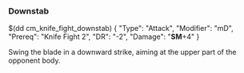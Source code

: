 ### Downstab

$(dd cm_knife_fight_downstab)
{ "Type": "Attack",
	"Modifier": "mD",
	"Prereq": "Knife Fight 2",
	"DR": "-2",
	"Damage": "__SM__+4"
}

Swing the blade in a downward strike, aiming at the upper part of the
opponent body.
